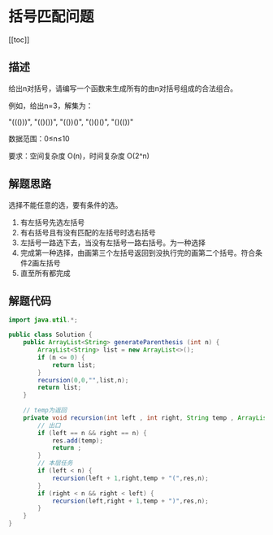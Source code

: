 # 括号匹配问题
[[toc]]

## 描述
给出n对括号，请编写一个函数来生成所有的由n对括号组成的合法组合。

例如，给出n=3，解集为：

"((()))", "(()())", "(())()", "()()()", "()(())"

数据范围：0≤n≤10

要求：空间复杂度 O(n)，时间复杂度 O(2^n)


## 解题思路
选择不能任意的选，要有条件的选。
1. 有左括号先选左括号
2. 有右括号且有没有匹配的左括号时选右括号
3. 左括号一路选下去，当没有左括号一路右括号。为一种选择
4. 完成第一种选择，由画第三个左括号返回到没执行完的画第二个括号。符合条件2画左括号
5. 直至所有都完成

## 解题代码
```java
import java.util.*;

public class Solution {
    public ArrayList<String> generateParenthesis (int n) {
        ArrayList<String> list = new ArrayList<>();
        if (n <= 0) {
            return list;
        }
        recursion(0,0,"",list,n);
        return list;
    }
    
    // temp为返回
    private void recursion(int left , int right, String temp , ArrayList<String> res ,int n) {
        // 出口
        if (left == n && right == n) {
            res.add(temp);
            return ;
        }
        // 本层任务
        if (left < n) {
            recursion(left + 1,right,temp + "(",res,n);
        }
        if (right < n && right < left) {
            recursion(left,right + 1,temp + ")",res,n);
        }
    }
}
```
